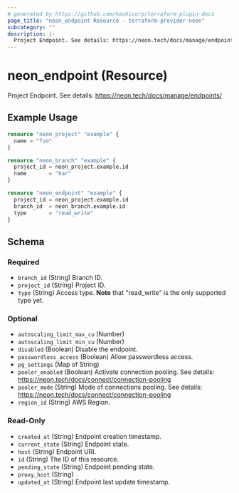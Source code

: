 ```yaml
---
# generated by https://github.com/hashicorp/terraform-plugin-docs
page_title: "neon_endpoint Resource - terraform-provider-neon"
subcategory: ""
description: |-
  Project Endpoint. See details: https://neon.tech/docs/manage/endpoints/
---
```


# neon_endpoint (Resource)

Project Endpoint. See details: https://neon.tech/docs/manage/endpoints/

## Example Usage

```terraform
resource "neon_project" "example" {
  name = "foo"
}

resource "neon_branch" "example" {
  project_id = neon_project.example.id
  name       = "bar"
}

resource "neon_endpoint" "example" {
  project_id = neon_project.example.id
  branch_id  = neon_branch.example.id
  type       = "read_write"
}
```

<!-- schema generated by tfplugindocs -->
## Schema

### Required

- `branch_id` (String) Branch ID.
- `project_id` (String) Project ID.
- `type` (String) Access type. **Note** that "read_write" is the only supported type yet.

### Optional

- `autoscaling_limit_max_cu` (Number)
- `autoscaling_limit_min_cu` (Number)
- `disabled` (Boolean) Disable the endpoint.
- `passwordless_access` (Boolean) Allow passwordless access.
- `pg_settings` (Map of String)
- `pooler_enabled` (Boolean) Activate connection pooling.
See details: https://neon.tech/docs/connect/connection-pooling
- `pooler_mode` (String) Mode of connections pooling.
See details: https://neon.tech/docs/connect/connection-pooling
- `region_id` (String) AWS Region.

### Read-Only

- `created_at` (String) Endpoint creation timestamp.
- `current_state` (String) Endpoint state.
- `host` (String) Endpoint URI.
- `id` (String) The ID of this resource.
- `pending_state` (String) Endpoint pending state.
- `proxy_host` (String)
- `updated_at` (String) Endpoint last update timestamp.


